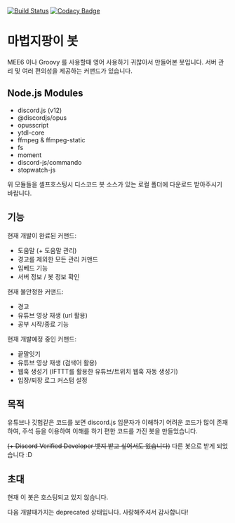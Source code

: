 [![Build Status](https://travis-ci.com/justiceserv/magicjipange.svg?branch=master)](https://travis-ci.com/justiceserv/magicjipange)
[![Codacy Badge](https://api.codacy.com/project/badge/Grade/f1284ea0ec7349c58f0cfc01b338eb44)](https://app.codacy.com/manual/justiceserv/magicjipange?utm_source=github.com&utm_medium=referral&utm_content=justiceserv/magicjipange&utm_campaign=Badge_Grade_Dashboard)
# 마법지팡이 봇
MEE6 이나 Groovy 를 사용할때 영어 사용하기 귀찮아서 만들어본 봇입니다.
서버 관리 및 여러 편의성을 제공하는 커맨드가 있습니다. 
## Node.js Modules
+ discord.js (v12) 
+ @discordjs/opus 
+ opusscript 
+ ytdl-core
+ ffmpeg & ffmpeg-static
+ fs
+ moment 
+ discord-js/commando
+ stopwatch-js

위 모듈들을 셀프호스팅시 디스코드 봇 소스가 있는 로컬 폴더에 
다운로드 받아주시기 바랍니다. 
## 기능
현재 개발이 완료된 커맨드: 
+ 도움말 (+ 도움말 관리)
+ 경고를 제외한 모든 관리 커맨드
+ 임베드 기능  
+ 서버 정보 / 봇 정보 확인 

현재 불안정한 커맨드: 
+ 경고
+ 유튜브 영상 재생 (url 활용)  
+ 공부 시작/종료 기능

현재 개발예정 중인 커맨드: 
+ 끝말잇기 
+ 유튜브 영상 재생 (검색어 활용)
+ 웹훅 생성기 (IFTTT를 활용한 유튜브/트위치 웹훅 자동 생성기) 
+ 입장/퇴장 로그 커스텀 설정 
## 목적
유튜브나 깃헙같은 코드를 보면 discord.js 입문자가 이해하기 어려운 코드가 많이 존재하여, 주석 등을 이용하여 이해를 하기 편한 코드를 가진 봇을 만들었습니다. 

~~(+ Discord Verified Developer 뱃지 받고 싶어서도 있습니다)~~
다른 봇으로 받게 되었습니다 :D

## 초대 
현재 이 봇은 호스팅되고 있지 않습니다. 

다음 개발때가지는 deprecated 상태입니다. 사랑해주셔서 감사합니다!
